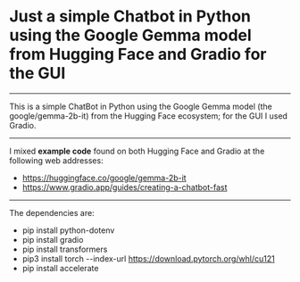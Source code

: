 # Just a simple Chatbot in Python using the Google Gemma model from Hugging Face and Gradio for the GUI

***

This is a simple ChatBot in Python using the Google Gemma model (the google/gemma-2b-it) from the Hugging Face ecosystem; for the GUI I used Gradio.

***

I mixed **example code** found on both Hugging Face and Gradio at the following web addresses:
- https://huggingface.co/google/gemma-2b-it
- https://www.gradio.app/guides/creating-a-chatbot-fast

***

The dependencies are:
- pip install python-dotenv
- pip install gradio
- pip install transformers
- pip3 install torch --index-url https://download.pytorch.org/whl/cu121
- pip install accelerate
